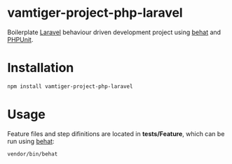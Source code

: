 # vamtiger-project-php-laravel
Boilerplate [Laravel](https://laravel.com) behaviour driven development project using [behat](https://docs.behat.org/en/latest/) and [PHPUnit](https://phpunit.de).

# Installation
```bash
npm install vamtiger-project-php-laravel
```

# Usage
Feature files and step difinitions are located in **tests/Feature**, which can be run using [behat](https://docs.behat.org/en/latest/):
```bash
vendor/bin/behat
```